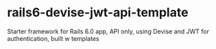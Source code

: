 # rails6-devise-jwt-api-template
Starter framework for Rails 6.0 app, API only, using Devise and JWT for authentication, built w templates

